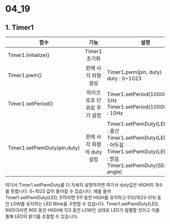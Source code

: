 # 04_19

## 1. Timer1

|함수|기능|설명|
|------|:---:|---|
|Timer1.initialize()|Timer1 초기화||
|Timer1.pwm()|핀에 사각 파형 생성|Timer1.pwm(pin, duty)<br>duty : 0~1023|
|Timer1.setPeriod()|마이크로초 단위로 주기 설정|Timer1.setPeriod(1000000) : 1Hz<br>Timer1.setPeriod(1000000/10) : 10Hz|
|Timer1.setPwmDuty(pin,duty)|핀에 사각 파형의 duty 설정|Timer1.setPwmDuty(LED, 511) : 중간<br>Timer1.setPwmDuty(LED, 100) : 어두움<br>Timer1.setPwmDuty(LED, 900) : 밝음<br>Timer1.setPwmDuty(SERVO, angle)|

여기서 Timer1.setPwmDuty를 더 자세히 설명하자면 여기서 duty값은 HIGH의 개수를 뜻합니다. 0~1023 값이 들어갈 수 있습니다. 예를 들어 Timer1.setPwmDuty(LED, 511)라면 511 동안 HIGH를 유지하고 512(1023-511) 동안 LOW를 유지하는 LED Blink를 구현할 수 있습니다. Timer1.setPwmDuty(LED, 900)이라면 900 동안 HIGH에 123 동안 LOW인 상태로 LED가 점멸할 것이고 이를 통해 LED의 밝기를 조절할 수 있습니다.
